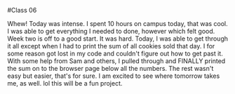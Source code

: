 #Class 06

Whew! Today was intense. I spent 10 hours on campus today, that was cool. I was able to get everything I needed to done, however which felt good. Week two is off to a good start. It was hard.
Today, I was able to get through it all except when I had to print the sum of all cookies sold that day. I for some reason got lost in my code and couldn't figure out how to get past it. With some help from Sam and others, I pulled through and FINALLY printed the sum on to the browser page below all the numbers.
The rest wasn't easy but easier, that's for sure. I am excited to see where tomorrow takes me, as well. lol this will be a fun project. 
